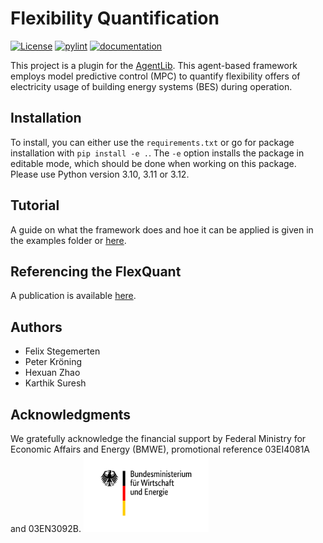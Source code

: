 # Flexibility Quantification
[![License](https://img.shields.io/badge/License-BSD%203--Clause-blue.svg)](https://opensource.org/licenses/BSD-3-Clause)
[![pylint](https://rwth-ebc.github.io/AgentLib-FlexQuant/main/pylint/pylint.svg)](https://rwth-ebc.github.io/AgentLib-FlexQuant/main/pylint/pylint.html)
[![documentation](https://rwth-ebc.github.io/AgentLib-FlexQuant/main/docs/doc.svg)](https://rwth-ebc.github.io/AgentLib-FlexQuant/main/docs/index.html)

This project is a plugin for the [AgentLib](https://github.com/RWTH-EBC/AgentLib). This agent-based framework employs model predictive control (MPC) to quantify flexibility offers of electricity usage of building energy systems (BES) during operation.

## Installation
To install, you can either use the ``requirements.txt`` or go for package installation with ``pip install -e .``.
The ``-e`` option installs the package in editable mode, which should be done when working on this package. Please use Python version 3.10, 3.11 or 3.12.

## Tutorial
A guide on what the framework does and hoe it can be applied is given in the examples folder or [here](https://rwth-ebc.github.io/AgentLib-FlexQuant/main/docs/tutorials.html). 

## Referencing the FlexQuant
A publication is available [here](https://www.sciencedirect.com/science/article/pii/S0378778825002300).

## Authors
- Felix Stegemerten 
- Peter Kröning
- Hexuan Zhao
- Karthik Suresh

## Acknowledgments
We gratefully acknowledge the financial support by Federal Ministry for Economic Affairs and Energy (BMWE), promotional reference 03EI4081A and 03EN3092B.
<img src="./docs/images/BMWK.png" alt="BMWK" width="200"/>

